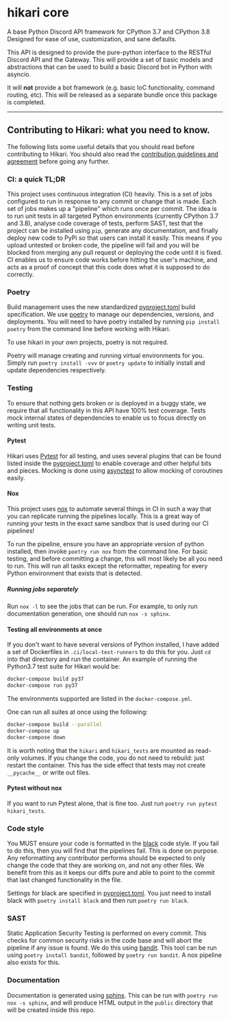 # hikari core

A base Python Discord API framework for CPython 3.7 and CPython 3.8 Designed for ease of use,
customization, and sane defaults.

This API is designed to provide the pure-python interface to the RESTful Discord API and the Gateway. This will provide
a set of basic models and abstractions that can be used to build a basic Discord bot in Python with asyncio.

It will __not__ provide a bot framework (e.g. basic IoC functionality, command routing, etc). This will be released as 
a separate bundle once this package is completed.

----

## Contributing to Hikari: what you need to know.

The following lists some useful details that you should read before contributing to Hikari. You should also read
the [contribution guidelines and agreement](CONTRIBUTING.md) before going any further.

### CI: a quick TL;DR

This project uses continuous integration (CI) heavily. This is a set of jobs configured to run in response to any
commit or change that is made. Each set of jobs makes up a "pipeline" which runs once per commit. The idea is to run
unit tests in all targeted Python environments (currently CPython 3.7 and 3.8), analyse code coverage
of tests, perform SAST, test that the project can be installed using `pip`, generate any documentation, 
and finally deploy new code to PyPi so that users can install it easily. This means if you upload untested or broken
code, the pipeline will fail and you will be blocked from merging any pull request or deploying the code until it is
fixed. CI enables us to ensure code works before hitting the user's machine, and acts as a proof of concept that this
code does what it is supposed to do correctly.

### Poetry

Build management uses the new standardized [pyproject.toml](pyproject.toml) build specification. We use [poetry](https://poetry.eustace.io/)
to manage our dependencies, versions, and deployments. You will need to have poetry installed by running
`pip install poetry` from the command line before working with Hikari.

To use hikari in your own projects, poetry is not required.

Poetry will manage creating and running virtual environments for you. Simply run `poetry install -vvv` or `poetry update`
to initially install and update dependencies respectively.

### Testing

To ensure that nothing gets broken or is deployed in a buggy state, we require that all functionality
in this API have 100% test coverage. Tests mock internal states of dependencies to enable us to focus directly
on writing unit tests.

#### Pytest

Hikari uses [Pytest](https://docs.pytest.org/en/latest/) for all testing, and uses several plugins that can be found
listed inside the [pyproject.toml](pyproject.toml) to enable coverage and other helpful bits and pieces. Mocking is done
using [asynctest](https://github.com/Martiusweb/asynctest) to allow mocking of coroutines easily. 

#### Nox

This project uses [nox](https://nox.thea.codes/en/stable/) to automate several things in CI in such a way that you 
can replicate running the pipelines locally. This is a great way of running your tests in the exact same sandbox that is
used during our CI pipelines!

To run the pipeline, ensure you have an appropriate version of python installed, then invoke 
`poetry run nox` from the command line. 
For basic testing, and before committing a change, this will most likely be all you need to run. 
This will run all tasks except the reformatter, repeating for every Python environment that exists that is detected.

##### Running jobs separately

Run `nox -l` to see the jobs that can be run. For example, to only run documentation generation, one should run 
`nox -s sphinx`.

#### Testing all environments at once

If you don't want to have several versions of Python installed, I have added a set of Dockerfiles in `.ci/local-test-runners` 
to do this for you. Just `cd` into that directory and run the container. An example of running the Python3.7 test suite
for Hikari would be:

```bash
docker-compose build py37
docker-compose run py37
```

The environments supported are listed in the `docker-compose.yml`.

One can run all suites at once using the following:

```bash
docker-compose build --parallel
docker-compose up
docker-compose down
```

It is worth noting that the `hikari` and `hikari_tests` are mounted as read-only volumes. If you change the
code, you do not need to rebuild: just restart the container. This has the side effect that tests may not
create `__pycache__` or write out files.

#### Pytest without nox

If you want to run Pytest alone, that is fine too. Just run `poetry run pytest hikari_tests`.

### Code style

You MUST ensure your code is formatted in the [black](https://github.com/python/black) code style. If you fail to do 
this, then you will find that the pipelines fail. This is done on purpose. Any reformatting any contributor performs
should be expected to only change the code that they are working on, and not any other files. We benefit from this as it
keeps our diffs pure and able to point to the commit that last changed functionality in the file.

Settings for black are specified in [pyproject.toml](pyproject.toml). You just need to install black with 
`poetry install black` and then run `poetry run black`.

### SAST

Static Application Security Testing is performed on every commit. This checks for common security risks in the code base
and will abort the pipeline if any issue is found. We do this using [bandit](https://github.com/PyCQA/bandit). This tool
can be run using `poetry install bandit`, followed by `poetry run bandit`. A nox pipeline also exists for this.

### Documentation

Documentation is generated using [sphinx](http://www.sphinx-doc.org/en/master/). This can be run with 
`poetry run nox -s sphinx`, and will produce HTML output in the `public` directory that will be created inside this repo.
